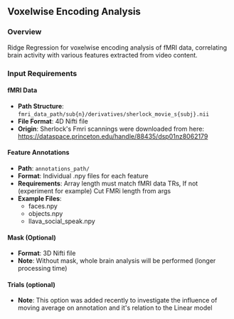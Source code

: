 ## Voxelwise Encoding Analysis

### Overview
 Ridge Regression for voxelwise encoding analysis of fMRI data, correlating brain activity with various features extracted from video content.


### Input Requirements

#### fMRI Data
- **Path Structure**: `fmri_data_path/sub{n}/derivatives/sherlock_movie_s{subj}.nii`
- **File Format**: 4D Nifti file
- **Origin**: Sherlock's Fmri scannings were downloaded from here: https://dataspace.princeton.edu/handle/88435/dsp01nz8062179

#### Feature Annotations
- **Path**: `annotations_path/`
- **Format**: Individual .npy files for each feature
- **Requirements**: Array length must match fMRI data TRs, If not (experiment for example) Cut FMRi length from args
- **Example Files**:
  - faces.npy
  - objects.npy
  - llava_social_speak.npy

#### Mask (Optional)

- **Format**: 3D Nifti file
- **Note**: Without mask, whole brain analysis will be performed (longer processing time)

#### Trials (optional)

- **Note**: This option was added recently to investigate the influence of moving average on annotation and it's relation to the Linear model
